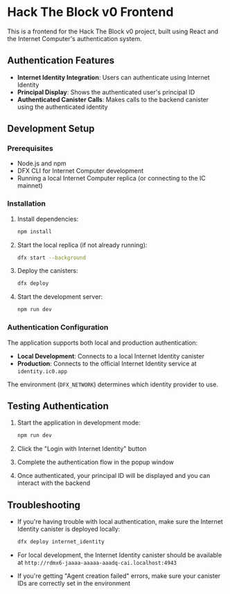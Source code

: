 # Hack The Block v0 Frontend

This is a frontend for the Hack The Block v0 project, built using React and the Internet Computer's authentication system.

## Authentication Features

- **Internet Identity Integration**: Users can authenticate using Internet Identity
- **Principal Display**: Shows the authenticated user's principal ID
- **Authenticated Canister Calls**: Makes calls to the backend canister using the authenticated identity

## Development Setup

### Prerequisites

- Node.js and npm
- DFX CLI for Internet Computer development
- Running a local Internet Computer replica (or connecting to the IC mainnet)

### Installation

1. Install dependencies:
   ```bash
   npm install
   ```

2. Start the local replica (if not already running):
   ```bash
   dfx start --background
   ```

3. Deploy the canisters:
   ```bash
   dfx deploy
   ```

4. Start the development server:
   ```bash
   npm run dev
   ```

### Authentication Configuration

The application supports both local and production authentication:

- **Local Development**: Connects to a local Internet Identity canister
- **Production**: Connects to the official Internet Identity service at `identity.ic0.app`

The environment (`DFX_NETWORK`) determines which identity provider to use.

## Testing Authentication

1. Start the application in development mode:
   ```bash
   npm run dev
   ```

2. Click the "Login with Internet Identity" button
3. Complete the authentication flow in the popup window
4. Once authenticated, your principal ID will be displayed and you can interact with the backend

## Troubleshooting

- If you're having trouble with local authentication, make sure the Internet Identity canister is deployed locally:
  ```bash
  dfx deploy internet_identity
  ```

- For local development, the Internet Identity canister should be available at `http://rdmx6-jaaaa-aaaaa-aaadq-cai.localhost:4943`

- If you're getting "Agent creation failed" errors, make sure your canister IDs are correctly set in the environment 